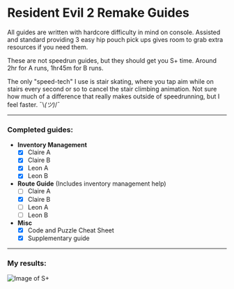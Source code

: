 # Resident Evil 2 Remake Guides

All guides are written with hardcore difficulty in mind on console. Assisted and standard providing 3 easy hip pouch pick ups gives room to grab extra resources if you need them.

These are not speedrun guides, but they should get you S+ time. Around 2hr for A runs, 1hr45m for B runs. 

The only "speed-tech" I use is stair skating, where you tap aim while on stairs every second or so to cancel the stair climbing animation. Not sure how much of a difference that really makes outside of speedrunning, but I feel faster. ¯\\_(ツ)_/¯

---

### Completed guides:
- **Inventory Management**
  - [x] Claire A
  - [x] Claire B
  - [x] Leon A
  - [x] Leon B

- **Route Guide** (Includes inventory management help)
  - [ ] Claire A
  - [x] Claire B
  - [ ] Leon A
  - [ ] Leon B

- **Misc**
  - [x] Code and Puzzle Cheat Sheet
  - [x] Supplementary guide

---

### My results:
![Image of S+](https://external-preview.redd.it/9ctFDJ68_wR-aIYRK0UgUZblv2j0urnCE3kv2FHQjcQ.jpg?auto=webp&s=732ae4268abe8441f33cfb73d5db34750524a04b)
